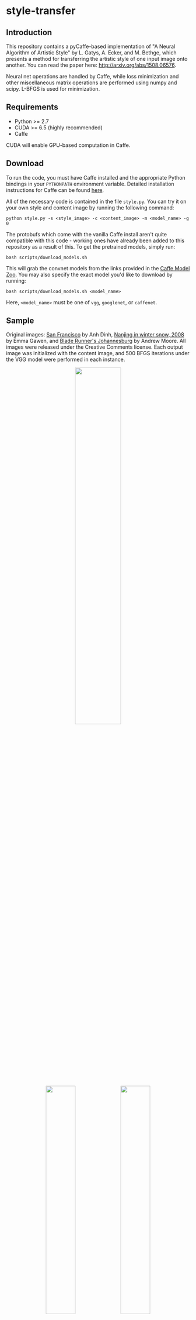 # style-transfer

## Introduction

This repository contains a pyCaffe-based implementation of "A Neural Algorithm of Artistic Style" by L. Gatys, A. Ecker, and M. Bethge, which presents a method for transferring the artistic style of one input image onto another. You can read the paper here: http://arxiv.org/abs/1508.06576. 

Neural net operations are handled by Caffe, while loss minimization and other miscellaneous matrix operations are performed using numpy and scipy. L-BFGS is used for minimization.

## Requirements

 - Python >= 2.7
 - CUDA >= 6.5 (highly recommended)
 - Caffe

CUDA will enable GPU-based computation in Caffe.

## Download

To run the code, you must have Caffe installed and the appropriate Python bindings in your `PYTHONPATH` environment variable. Detailed installation instructions for Caffe can be found [here](http://caffe.berkeleyvision.org/installation.html).

All of the necessary code is contained in the file `style.py`. You can try it on your own style and content image by running the following command:

```
python style.py -s <style_image> -c <content_image> -m <model_name> -g 0
```

The protobufs which come with the vanilla Caffe install aren't quite compatible with this code - working ones have already been added to this repository as a result of this. To get the pretrained models, simply run:

```
bash scripts/download_models.sh
```

This will grab the convnet models from the links provided in the [Caffe Model Zoo](https://github.com/BVLC/caffe/wiki/Model-Zoo). You may also specify the exact model you'd like to download by running:

```
bash scripts/download_models.sh <model_name>
```

Here, `<model_name>` must be one of `vgg`, `googlenet`, or `caffenet`.

## Sample

Original images: [San Francisco](https://www.flickr.com/photos/anhgemus-photography/15377047497) by Anh Dinh, [Nanjing in winter snow, 2008](https://www.flickr.com/photos/emmajg/3199018106) by Emma Gawen, and [Blade Runner's Johannesburg](https://www.flickr.com/photos/andryn2006/19114016482) by Andrew Moore. All images were released under the Creative Comments license. Each output image was initialized with the content image, and 500 BFGS iterations under the VGG model were performed in each instance.

<p align="center">
<img src="https://raw.githubusercontent.com/fzliu/style-transfer/master/images/style/starry_night.jpg" width="50%"/>
</p>
<p align="center">
<img src="https://raw.githubusercontent.com/fzliu/style-transfer/master/images/content/sanfrancisco.jpg" width="40%"/>
<img src="https://raw.githubusercontent.com/fzliu/style-transfer/master/images/results/starry_sanfrancisco.jpg" width="40%"/>
</p>
<p align="center">
<img src="https://raw.githubusercontent.com/fzliu/style-transfer/master/images/content/nanjing.jpg" width="40%"/>
<img src="https://raw.githubusercontent.com/fzliu/style-transfer/master/images/results/starry_nanjing.jpg" width="40%"/>
</p>
<p align="center">
<img src="https://raw.githubusercontent.com/fzliu/style-transfer/master/images/content/johannesburg.jpg" width="40%"/>
<img src="https://raw.githubusercontent.com/fzliu/style-transfer/master/images/results/starry_johannesburg.jpg" width="40%"/>
</p>

These results can also be found in the `images` folder in the repository root.

A more in-depth set of examples can be found [here](http://frankzliu.com/artistic-style-transfer/).

# Master
## how to run

```
export PYTHONPATH=/usr/local/lib/python2.7/site-packages/:~/git/caffe/python/
export AWS_ACCESS_KEY_ID=AKIAJJSPPIELQLNXEXHQ
export AWS_DEFAULT_REGION=us-east-1
export AWS_SECRET_ACCESS_KEY=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
export S3_IMAGE_BUCKET=ideawork-service-dev
export AWS_TASK_REQUEST_QUEUE_NAME=ideawork-task-request-dev
export AWS_TASK_COMPLETION_QUEUE_NAME=ideawork-task-completion-dev
python2.7 master.py
```


